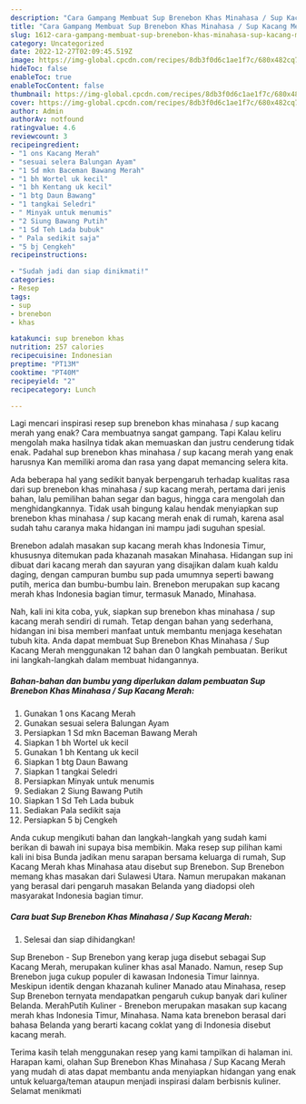 ```yaml
---
description: "Cara Gampang Membuat Sup Brenebon Khas Minahasa / Sup Kacang Merah yang Enak Banget"
title: "Cara Gampang Membuat Sup Brenebon Khas Minahasa / Sup Kacang Merah yang Enak Banget"
slug: 1612-cara-gampang-membuat-sup-brenebon-khas-minahasa-sup-kacang-merah-yang-enak-banget
category: Uncategorized
date: 2022-12-27T02:09:45.519Z
image: https://img-global.cpcdn.com/recipes/8db3f0d6c1ae1f7c/680x482cq70/sup-brenebon-khas-minahasa-sup-kacang-merah-foto-resep-utama.jpg
hideToc: false
enableToc: true
enableTocContent: false
thumbnail: https://img-global.cpcdn.com/recipes/8db3f0d6c1ae1f7c/680x482cq70/sup-brenebon-khas-minahasa-sup-kacang-merah-foto-resep-utama.jpg
cover: https://img-global.cpcdn.com/recipes/8db3f0d6c1ae1f7c/680x482cq70/sup-brenebon-khas-minahasa-sup-kacang-merah-foto-resep-utama.jpg
author: Admin
authorAv: notfound
ratingvalue: 4.6
reviewcount: 3
recipeingredient:
- "1 ons Kacang Merah"
- "sesuai selera Balungan Ayam"
- "1 Sd mkn Baceman Bawang Merah"
- "1 bh Wortel uk kecil"
- "1 bh Kentang uk kecil"
- "1 btg Daun Bawang"
- "1 tangkai Seledri"
- " Minyak untuk menumis"
- "2 Siung Bawang Putih"
- "1 Sd Teh Lada bubuk"
- " Pala sedikit saja"
- "5 bj Cengkeh"
recipeinstructions:

- "Sudah jadi dan siap dinikmati!"
categories:
- Resep
tags:
- sup
- brenebon
- khas

katakunci: sup brenebon khas 
nutrition: 257 calories
recipecuisine: Indonesian
preptime: "PT13M"
cooktime: "PT40M"
recipeyield: "2"
recipecategory: Lunch

---
```



Lagi mencari inspirasi resep sup brenebon khas minahasa / sup kacang merah yang enak? Cara membuatnya sangat gampang. Tapi Kalau keliru mengolah maka hasilnya tidak akan memuaskan dan justru cenderung tidak enak. Padahal sup brenebon khas minahasa / sup kacang merah yang enak harusnya Kan memiliki aroma dan rasa yang dapat memancing selera kita.


Ada beberapa hal yang sedikit banyak berpengaruh terhadap kualitas rasa dari sup brenebon khas minahasa / sup kacang merah, pertama dari jenis bahan, lalu pemilihan bahan segar dan bagus, hingga cara mengolah dan menghidangkannya. Tidak usah bingung kalau hendak menyiapkan sup brenebon khas minahasa / sup kacang merah enak di rumah, karena asal sudah tahu caranya maka hidangan ini mampu jadi suguhan spesial.

Brenebon adalah masakan sup kacang merah khas Indonesia Timur, khususnya ditemukan pada khazanah masakan Minahasa. Hidangan sup ini dibuat dari kacang merah dan sayuran yang disajikan dalam kuah kaldu daging, dengan campuran bumbu sup pada umumnya seperti bawang putih, merica dan bumbu-bumbu lain. Brenebon merupakan sup kacang merah khas Indonesia bagian timur, termasuk Manado, Minahasa.


Nah, kali ini kita coba, yuk, siapkan sup brenebon khas minahasa / sup kacang merah sendiri di rumah. Tetap dengan bahan yang sederhana, hidangan ini bisa memberi manfaat untuk membantu menjaga kesehatan tubuh kita. Anda dapat membuat Sup Brenebon Khas Minahasa / Sup Kacang Merah menggunakan 12 bahan dan 0 langkah pembuatan. Berikut ini langkah-langkah dalam membuat hidangannya.

<!--inarticleads1-->

##### Bahan-bahan dan bumbu yang diperlukan dalam pembuatan Sup Brenebon Khas Minahasa / Sup Kacang Merah:

1. Gunakan 1 ons Kacang Merah
1. Gunakan sesuai selera Balungan Ayam
1. Persiapkan 1 Sd mkn Baceman Bawang Merah
1. Siapkan 1 bh Wortel uk kecil
1. Gunakan 1 bh Kentang uk kecil
1. Siapkan 1 btg Daun Bawang
1. Siapkan 1 tangkai Seledri
1. Persiapkan  Minyak untuk menumis
1. Sediakan 2 Siung Bawang Putih
1. Siapkan 1 Sd Teh Lada bubuk
1. Sediakan  Pala sedikit saja
1. Persiapkan 5 bj Cengkeh


Anda cukup mengikuti bahan dan langkah-langkah yang sudah kami berikan di bawah ini supaya bisa membikin. Maka resep sup pilihan kami kali ini bisa Bunda jadikan menu sarapan bersama keluarga di rumah, Sup Kacang Merah khas Minahasa atau disebut sup Brenebon. Sup Brenebon memang khas masakan dari Sulawesi Utara. Namun merupakan makanan yang berasal dari pengaruh masakan Belanda yang diadopsi oleh masyarakat Indonesia bagian timur. 

<!--inarticleads2-->

##### Cara buat Sup Brenebon Khas Minahasa / Sup Kacang Merah:


1. Selesai dan siap dihidangkan!

Sup Brenebon - Sup Brenebon yang kerap juga disebut sebagai Sup Kacang Merah, merupakan kuliner khas asal Manado. Namun, resep Sup Brenebon juga cukup populer di kawasan Indonesia Timur lainnya. Meskipun identik dengan khazanah kuliner Manado atau Minahasa, resep Sup Brenebon ternyata mendapatkan pengaruh cukup banyak dari kuliner Belanda. MerahPutih Kuliner - Brenebon merupakan masakan sup kacang merah khas Indonesia Timur, Minahasa. Nama kata brenebon berasal dari bahasa Belanda yang berarti kacang coklat yang di Indonesia disebut kacang merah. 

Terima kasih telah menggunakan resep yang kami tampilkan di halaman ini. Harapan kami, olahan Sup Brenebon Khas Minahasa / Sup Kacang Merah yang mudah di atas dapat membantu anda menyiapkan hidangan yang enak untuk keluarga/teman ataupun menjadi inspirasi dalam berbisnis kuliner. Selamat menikmati
